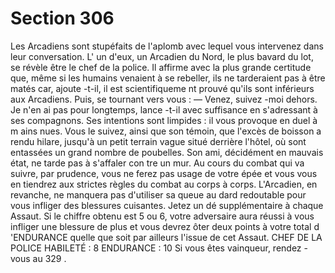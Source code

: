 # Section 306

Les Arcadiens sont stupéfaits de l'aplomb avec lequel vous
intervenez dans leur conversation. L' un d'eux, un Arcadien du
Nord, le plus bavard du lot, se révèle être le chef de la police. Il
affirme avec la plus grande certitude que, même si les humains
venaient à se rebeller, ils ne tarderaient pas à être matés car,
ajoute -t-il, il est scientifiqueme nt prouvé qu'ils sont inférieurs
aux Arcadiens. Puis, se tournant vers vous :
— Venez, suivez -moi dehors. Je n'en ai pas pour longtemps,
lance -t-il avec suffisance en s'adressant à ses compagnons.
Ses intentions sont limpides : il vous provoque en duel à m ains
nues. Vous le suivez, ainsi que son témoin, que l'excès de boisson
a rendu hilare, jusqu'à un petit terrain vague situé derrière
l'hôtel, où sont entassées un grand nombre de poubelles. Son
ami, décidément en mauvais état, ne tarde pas à s'affaler con tre
un mur. Au cours du combat qui va suivre, par prudence, vous ne
ferez pas usage de votre épée et vous vous en tiendrez aux strictes
règles du combat au corps à corps. L'Arcadien, en revanche, ne
manquera pas d'utiliser sa queue au dard redoutable pour vous
infliger des blessures cuisantes. Jetez un dé supplémentaire à
chaque Assaut. Si le chiffre obtenu est 5 ou 6, votre adversaire
aura réussi à vous infliger une blessure de plus et vous devrez
ôter deux points à votre total d 'ENDURANCE  quelle que soit
par ailleurs l'issue de cet Assaut.
CHEF  DE LA POLICE  HABILETÉ :  8 ENDURANCE :  10
Si vous êtes vainqueur, rendez -vous au 329 .